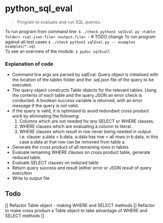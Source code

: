 # python_sql_eval

> Program to evaluate and run SQL queries.

To run program from command line: ```$ ./check python3 sqlEval.py <table-folder> <sql-json-file> <output-file> ```\- # TODO change
To run program against all test cases ```$ ./check python3 sqlEval.py -- examples examples/*.sql```\
To see an overview of the module: ```$ pydoc sqlEval```\

### Explanation of code

* Command line args are parsed by sqlEval. Query object is initialised with the location of the tables folder and the
.sql.json file of the query to be executed.
* The query object constructs Table objects for the relevant tables. Using the contents of each table and the query JSON
an error check is conducted. A boolean success variable is returned, with an error message if the query is not valid.
* If the query is valid, it is optimised to avoid redundant cross product work by eliminating the following:
    1. Columns which are not needed for any SELECT or WHERE clauses.
    2. WHERE clauses which are evaluating a column to literal.
    3. WHERE clauses which result in row never being needed in output. i.e. clause: a.data > b.data. a.data has row
    < all rows in b.data, in this case a.data at that row can be removed from table a.
* Generate the cross product of all remaining rows in tables
* Evaluate remaining WHERE clauses on cross product table, generate reduced table.
* Evaluate SELECT clauses on reduced table
* Return query success and result (either error or JSON result of query execution
* Write to output file

## Todo
[] Refactor Table object - making WHERE and SELECT methods
[] Refactor to make cross product a Table object to take advantage of WHERE and SELECT methods
[]
